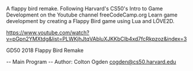 A flappy bird remake. Following Harvard's CS50's Intro to Game Development on the Youtube channel freeCodeCamp.org Learn game development by creating a Flappy Bird game using Lua and LÖVE2D.

https://www.youtube.com/watch?v=pGpn2YMXtdg&list=PLWKjhJtqVAbluXJKKbCIb4xd7fcRkpzoz&index=3

GD50 2018 Flappy Bird Remake

-- Main Program --
Author: Colton Ogden
cogden@cs50.harvard.edu
